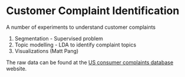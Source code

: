 # Customer Complaint Identification
A number of experiments to understand customer complaints

1. Segmentation - Supervised problem
2. Topic modelling - LDA to identify complaint topics
3. Visualizations (Matt Pang)

The raw data can be found at the
[US consumer complaints database](https://catalog.data.gov/dataset/consumer-complaint-database) website.
